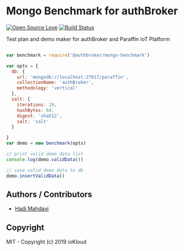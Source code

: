# Mongo Benchmark for authBroker

[![Open Source Love](https://badges.frapsoft.com/os/v1/open-source.svg?v=103)](https://github.com/ellerbrock/open-source-badges/) [![Build Status](https://travis-ci.org/authbroker/mongo-benchmark.svg)](https://travis-ci.com/authbroker/mongo-benchmark)

Test plan and demo maker for authBroker and Paraffin IoT Platform

``` js

var benchmark = require('@authbroker/mongo-benchmark')

var opts = {
  db: {
    url: 'mongodb://localhost:27017/paraffin',
    collectionName: 'authBroker',
    methodology: 'vertical'
  },
  salt: {
    iterations: 10,
    hashBytes: 64,
    digest: 'sha512',
    salt: 'salt'
  }

}
var demo = new benchmark(opts)

// print valid demo data list
console.log(demo.validData())

// save valid demo data to db
demo.insertValidData()

```


## Authors / Contributors

* [Hadi Mahdavi](https://twitter.com/kamerdack)


## Copyright

MIT - Copyright (c) 2019 ioKloud
